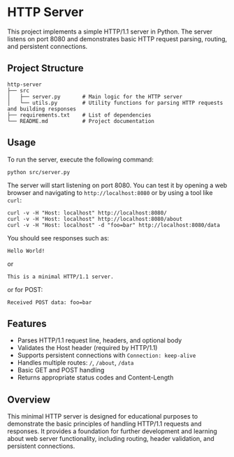 # HTTP Server

This project implements a simple HTTP/1.1 server in Python. The server listens on port 8080 and demonstrates basic HTTP request parsing, routing, and persistent connections.

## Project Structure

```
http-server
├── src
│   ├── server.py       # Main logic for the HTTP server
│   └── utils.py        # Utility functions for parsing HTTP requests and building responses
├── requirements.txt    # List of dependencies
└── README.md           # Project documentation
```

## Usage

To run the server, execute the following command:

```
python src/server.py
```

The server will start listening on port 8080. You can test it by opening a web browser and navigating to `http://localhost:8080` or by using a tool like `curl`:

```
curl -v -H "Host: localhost" http://localhost:8080/
curl -v -H "Host: localhost" http://localhost:8080/about
curl -v -H "Host: localhost" -d "foo=bar" http://localhost:8080/data
```

You should see responses such as:

```
Hello World!
```

or

```
This is a minimal HTTP/1.1 server.
```

or for POST:

```
Received POST data: foo=bar
```

## Features

- Parses HTTP/1.1 request line, headers, and optional body
- Validates the Host header (required by HTTP/1.1)
- Supports persistent connections with `Connection: keep-alive`
- Handles multiple routes: `/`, `/about`, `/data`
- Basic GET and POST handling
- Returns appropriate status codes and Content-Length

## Overview

This minimal HTTP server is designed for educational purposes to demonstrate the basic principles of handling HTTP/1.1 requests and responses. It provides a foundation for further development and learning about web server functionality, including routing, header validation, and persistent connections.